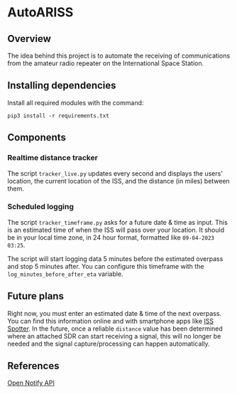# AutoARISS
## Overview
The idea behind this project is to automate the receiving of communications from the amateur radio repeater on the International Space Station.

## Installing dependencies
Install all required modules with the command:
```
pip3 install -r requirements.txt
```

## Components
### Realtime distance tracker
The script `tracker_live.py` updates every second and displays the users' location, the current location of the ISS, and the distance (in miles) between them.

### Scheduled logging
The script `tracker_timeframe.py` asks for a future date & time as input. This is an estimated time of when the ISS will pass over your location. It should be in your local time zone, in 24 hour format, formatted like `09-04-2023 03:25`.

The script will start logging data 5 minutes before the estimated overpass and stop 5 minutes after. You can configure this timeframe with the `log_minutes_before_after_eta` variable.

## Future plans
Right now, you must enter an estimated date & time of the next overpass. You can find this information online and with smartphone apps like [ISS Spotter](https://apps.apple.com/us/app/iss-spotter/id523486350). In the future, once a reliable `distance` value has been determined where an attached SDR can start receiving a signal, this will no longer be needed and the signal capture/processing can happen automatically.

## References
[Open Notify API](http://api.open-notify.org/)
